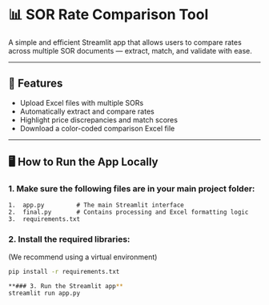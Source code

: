 # 📊 SOR Rate Comparison Tool

A simple and efficient Streamlit app that allows users to compare rates across multiple SOR documents — extract, match, and validate with ease.

---

## 🚀 Features
- Upload Excel files with multiple SORs
- Automatically extract and compare rates
- Highlight price discrepancies and match scores
- Download a color-coded comparison Excel file

---

## 🖥️ How to Run the App Locally

### 1. Make sure the following files are in your main project folder:

	1.	app.py         # The main Streamlit interface
	2.	final.py       # Contains processing and Excel formatting logic
	3.	requirements.txt

### 2. Install the required libraries:
(We recommend using a virtual environment)

```bash
pip install -r requirements.txt

**### 3. Run the Streamlit app**
streamlit run app.py


 
